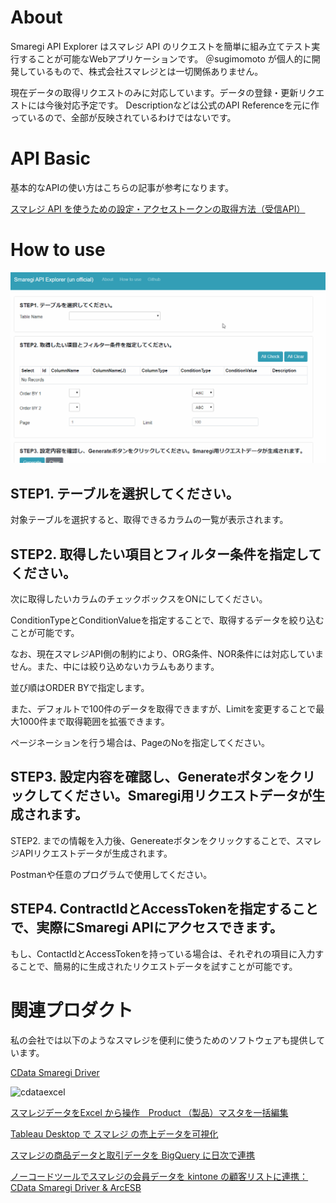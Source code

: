 # About 

Smaregi API Explorer はスマレジ API のリクエストを簡単に組み立てテスト実行することが可能なWebアプリケーションです。 ＠sugimomoto が個人的に開発しているもので、株式会社スマレジとは一切関係ありません。

現在データの取得リクエストのみに対応しています。データの登録・更新リクエストには今後対応予定です。 Descriptionなどは公式のAPI Referenceを元に作っているので、全部が反映されているわけではないです。

# API Basic

基本的なAPIの使い方はこちらの記事が参考になります。

[スマレジ API を使うための設定・アクセストークンの取得方法（受信API）](https://www.cdatablog.jp/entry/2020/01/08/113018)

# How to use

![howtouse](https://github.com/sugimomoto/SmaregiAPP.APIExplorer.Blazor/blob/master/SmaregiAPP.APIExplorer.Blazor/wwwroot/img/smaregi.gif?raw=true)

## STEP1. テーブルを選択してください。

対象テーブルを選択すると、取得できるカラムの一覧が表示されます。

## STEP2. 取得したい項目とフィルター条件を指定してください。

次に取得したいカラムのチェックボックスをONにしてください。

ConditionTypeとConditionValueを指定することで、取得するデータを絞り込むことが可能です。

なお、現在スマレジAPI側の制約により、ORG条件、NOR条件には対応していません。また、中には絞り込めないカラムもあります。

並び順はORDER BYで指定します。

また、デフォルトで100件のデータを取得できますが、Limitを変更することで最大1000件まで取得範囲を拡張できます。

ページネーションを行う場合は、PageのNoを指定してください。

## STEP3. 設定内容を確認し、Generateボタンをクリックしてください。Smaregi用リクエストデータが生成されます。

STEP2. までの情報を入力後、Genereateボタンをクリックすることで、スマレジAPIリクエストデータが生成されます。

Postmanや任意のプログラムで使用してください。

## STEP4. ContractIdとAccessTokenを指定することで、実際にSmaregi APIにアクセスできます。

もし、ContactIdとAccessTokenを持っている場合は、それぞれの項目に入力することで、簡易的に生成されたリクエストデータを試すことが可能です。

# 関連プロダクト

私の会社では以下のようなスマレジを便利に使うためのソフトウェアも提供しています。

[CData Smaregi Driver](https://www.cdata.com/jp/drivers/smaregi/)

![cdataexcel](https://github.com/sugimomoto/SmaregiAPP.APIExplorer.Blazor/blob/master/SmaregiAPP.APIExplorer.Blazor/wwwroot/img/smaregi_excel.gif?raw=true)

[スマレジデータをExcel から操作　Product （製品）マスタを一括編集](https://www.cdatablog.jp/entry/2020/02/11/152211)

[Tableau Desktop で スマレジ の売上データを可視化](https://www.cdatablog.jp/entry/smaregitableau)

[スマレジの商品データと取引データを BigQuery に日次で連携](https://www.cdatablog.jp/entry/smaregibigquery)

[ノーコードツールでスマレジの会員データを kintone の顧客リストに連携：CData Smaregi Driver & ArcESB](https://www.cdatablog.jp/entry/smaregiarcesb)
